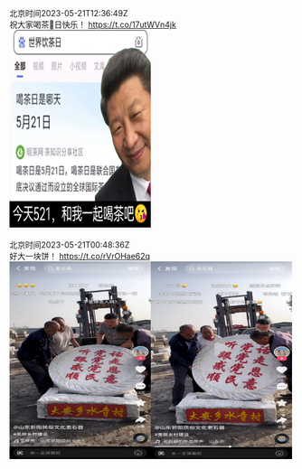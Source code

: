 北京时间2023-05-21T12:36:49Z<br>祝大家喝茶🍵日快乐！ https://t.co/17utWVn4jk<br><img src='/temp/image/2023/u-Month-5/1660142581118902272_0.jpg' width='250' height='350'><br><br>北京时间2023-05-21T00:48:36Z<br>好大一块饼！ https://t.co/rVrOHae62q<br><img src='/temp/image/2023/u-Month-5/1659964350755479553_0.jpg' width='250' height='350'><img src='/temp/image/2023/u-Month-5/1659964350755479553_1.jpg' width='250' height='350'><br><br>
